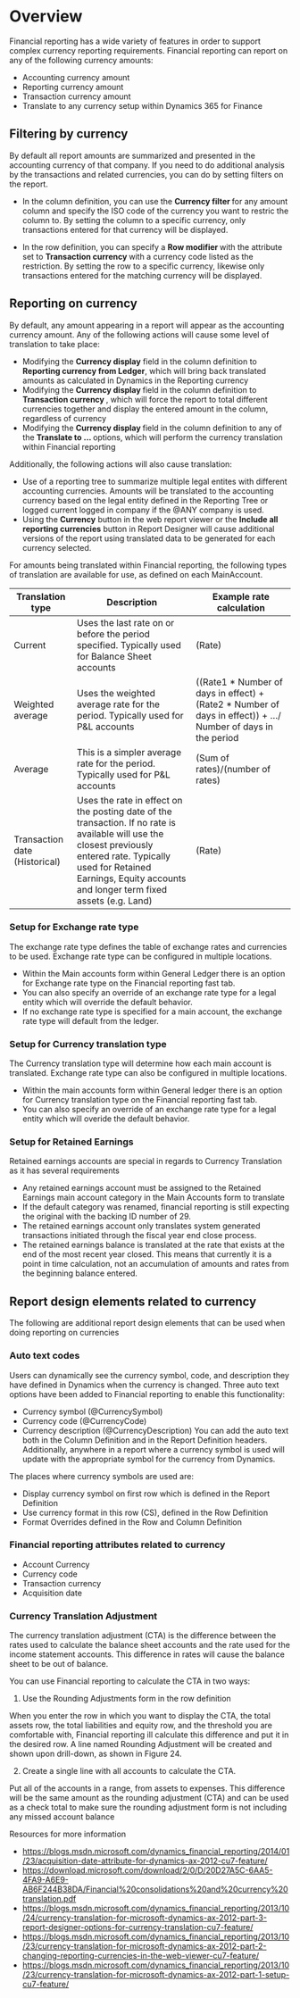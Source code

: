 # Overview
Financial reporting has a wide variety of features in order to support complex currency reporting requirements. Financial reporting can report on any of the following currency amounts:
* Accounting currency amount 
* Reporting currency amount 
* Transaction currency amount 
* Translate to any currency setup within Dynamics 365 for Finance

## Filtering by currency
By default all report amounts are summarized and presented in the accounting currency of that company. If you need to do additional analysis by the transactions and related currencies, you can do by setting filters on the report. 

* In the column definition, you can use the <b> Currency filter </b> for any amount column and specify the ISO code of the currency you want to restric the column to. By setting the column to a specific currency, only transactions entered for that currency will be displayed. 

* In the row definition, you can specify a <b> Row modifier </b> with the attribute set to <b> Transaction currency </b> with a currency code listed as the restriction. By setting the row to a specific currency, likewise only transactions entered for the matching currency will be displayed. 


## Reporting on currency
By default, any amount appearing in a report will appear as the accounting currency amount. Any of the following actions will cause some level of translation to take place:
* Modifying the <b>Currency display</b> field in the column definition to <b>Reporting currency from Ledger</b>, which will bring back translated amounts as calculated in Dynamics in the Reporting currency
* Modifying the <b> Currency display </b> field in the column definition to <b> Transaction currency </b>, which will force the report to total different currencies together and display the entered amount in the column, regardless of currency
* Modifying the <b> Currency display </b> field in the column definition to any of the <b> Translate to ... </b> options, which will perform the currency translation within Financial reporting

Additionally, the following actions will also cause translation:
* Use of a reporting tree to summarize multiple legal entites with different accounting currencies. Amounts will be translated to the accounting currency based on the legal entity defined in the Reporting Tree or logged current logged in company if the @ANY company is used. 
* Using the <b>Currency</b> button in the web report viewer or the <b>Include all reporting currencies</b> button in Report Designer will cause additional versions of the report using translated data to be generated for each currency selected. 

For amounts being translated within Financial reporting, the following types of translation are available for use, as defined on each MainAccount. 

| Translation type  |  Description |  Example rate calculation |   
|---|---|---|
| Current | Uses the last rate on or before the period specified. Typically used for Balance Sheet accounts  |  (Rate) |   
| Weighted average  | Uses the weighted average rate for the period. Typically used for P&L accounts | ((Rate1 * Number of days in effect) + (Rate2 * Number of days in effect)) + …/ Number of days in the period  |   
|  Average | This is a simpler average rate for the period. Typically used for P&L accounts  | (Sum of rates)/(number of rates)  |   
| Transaction date (Historical)  | Uses the rate in effect on the posting date of the transaction. If no rate is available will use the closest previously entered rate.  Typically used for Retained Earnings, Equity accounts and longer term fixed assets (e.g. Land)  | (Rate)  |   


### Setup for Exchange rate type
The exchange rate type defines the table of exchange rates and currencies to be used. Exchange rate type can be configured in multiple locations. 

* Within the Main accounts form within General Ledger there is an option for Exchange rate type on the Financial reporting fast tab. 
* You can also specify an override of an exchange rate type for a legal entity which will override the default behavior. 
* If no exchange rate type is specified for a main account, the exchange rate type will default from the ledger.

### Setup for Currency translation type
The Currency translation type will determine how each main account is translated. Exchange rate type can also be configured in multiple locations. 
* Within the main accounts form within General ledger there is an option for Currency translation type on the Financial reporting fast tab. 
* You can also specify an override of an exchange rate type for a legal entity which will overide the default behavior. 


### Setup for Retained Earnings
Retained earnings accounts are special in regards to Currency Translation as it has several requirements
* Any retained earnings account must be assigned to the Retained Earnings main account category in the Main Accounts form to translate
* If the default category was renamed, financial reporting is still expecting the original with the backing ID number of 29. 
* The retained earnings account only translates system generated transactions initiated through the fiscal year end close process. 
* The retained earnings balance is translated at the rate that exists at the end of the most recent year closed.  This means that currently it is a point in time calculation, not an accumulation of amounts and rates from the beginning balance entered. 

## Report design elements related to currency
The following are additional report design elements that can be used when doing reporting on currencies

### Auto text codes
Users can dynamically see the currency symbol, code, and description they have defined in Dynamics when the currency is changed. Three auto text options have been added to Financial reporting to enable this functionality:
* Currency symbol (@CurrencySymbol)
* Currency code (@CurrencyCode)
* Currency description (@CurrencyDescription)
You can add the auto text both in the Column Definition and in the Report Definition headers. Additionally, anywhere in a report where a currency symbol is used will update with the appropriate symbol for the currency from Dynamics. 

The places where currency symbols are used are:
* Display currency symbol on first row which is defined in the Report Definition
* Use currency format in this row (CS), defined in the Row Definition
* Format Overrides defined in the Row and Column Definition

### Financial reporting attributes related to currency
* Account Currency
* Currency code
* Transaction currency
* Acquisition date

### Currency Translation Adjustment
The currency translation adjustment (CTA) is the difference between the rates used to calculate the balance sheet accounts and the rate used for the income statement accounts. This difference in rates will cause the balance sheet to be out of balance. 

You can use Financial reporting to calculate the CTA in two ways: 

1. Use the Rounding Adjustments form in the row definition

When you enter the row in which you want to display the CTA, the total assets row, the total liabilities and equity row, and the threshold you are comfortable with, Financial reporting ill calculate this difference and put it in the desired row. A line named Rounding Adjustment will be created and shown upon drill-down, as shown in Figure 24. 
 
2. Create a single line with all accounts to calculate the CTA. 

Put all of the accounts in a range, from assets to expenses. This difference will be the same amount as the rounding adjustment (CTA) and can be used as a check total to make sure the rounding adjustment form is not including any missed account balance

Resources for more information
* https://blogs.msdn.microsoft.com/dynamics_financial_reporting/2014/01/23/acquisition-date-attribute-for-dynamics-ax-2012-cu7-feature/
* https://download.microsoft.com/download/2/0/D/20D27A5C-6AA5-4FA9-A6E9-AB6F244B38DA/Financial%20consolidations%20and%20currency%20translation.pdf
* https://blogs.msdn.microsoft.com/dynamics_financial_reporting/2013/10/24/currency-translation-for-microsoft-dynamics-ax-2012-part-3-report-designer-options-for-currency-translation-cu7-feature/
* https://blogs.msdn.microsoft.com/dynamics_financial_reporting/2013/10/23/currency-translation-for-microsoft-dynamics-ax-2012-part-2-changing-reporting-currencies-in-the-web-viewer-cu7-feature/
* https://blogs.msdn.microsoft.com/dynamics_financial_reporting/2013/10/23/currency-translation-for-microsoft-dynamics-ax-2012-part-1-setup-cu7-feature/
